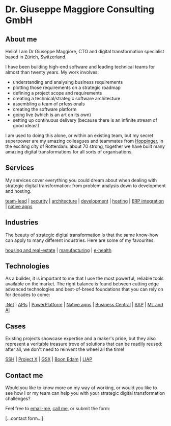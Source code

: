 # Dr. Giuseppe Maggiore Consulting GmbH

## About me
Hello! I am Dr Giuseppe Maggiore, CTO and digital transformation specialist based in Zürich, Switzerland.

I have been building high-end software and leading technical teams for almost than twenty years.
My work involves:
- understanding and analysing business requirements
- plotting those requirements on a strategic roadmap
- defining a project scope and requirements
- creating a technical/strategic software architecture
- assembling a team of prfessionals
- creating the software platform
- going live (which is an art on its own)
- setting up continuous delivery (because there is an infinite stream of good ideas!)

I am used to doing this alone, or within an existing team, but my secret superpower are my amazing colleagues and teammates from [Hoppinger](https://www.hoppinger.com/en/team), in the exciting city of Rotterdam: about 70 strong, together we have built many amazing digital transformations for all sorts of organisations.

## Services
My services cover everything you could dream about when dealing with strategic digital transformation: from problem analysis down to development and hosting. 

[team-lead](./services/team-lead.md) | [security](./services/security.md) | [architecture](./services/architecture.md) | [development](./services/development.md) | [hosting](./services/hosting.md) | [ERP integration](./services/erp-integration.md) | [native apps](./services/native-apps.md)
 
## Industries
The beauty of strategic digital transformation is that the same know-how can apply to many different industries. Here are some of my favourites:

[housing and real-estate](./industries/housing.md) | [manufacturing](./industries/manufacturing.md) | [e-health](./industries/e-health.md)

## Technologies
As a builder, it is important to me that I use the most powerful, reliable tools available on the market. The right balance is found between cutting edge advanced technologies and best-of-breed foundations that you can rely on for decades to come:

[.Net](./technologies/dot-net.md) | [APIs](./technologies/apis.md) | [PowerPlatform](./technologies/powerplatform.md) | [Native apps](./technologies/rx-native.md) | [Business Central](./technologies/bc.md) | [SAP](./technologies/sap.md) | [ML and AI](./technologies/ml-and-ai.md)

## Cases
Existing projects showcase expertise and a maker's pride, but they also represent a veritable treasure trove of solutions that can be readily reused: after all, we don't need to reinvent the wheel all the time!

[SSH](./cases/ssh.md) | [Project X](./cases/project-x.md) | [GSX](./cases/GSX.md) | [Boon Edam](./cases/boon-edam.md) | [LIAP](./cases/liap.md)

## Contact me
Would you like to know more on my way of working, or would you like to see how I or my team can help you with your strategic digital transformation challenges?

Feel free to [email-me](mailto:giuseppe@hoppinger.com), [call me](tel:+41782188698), or submit the form:

[...contact form...]